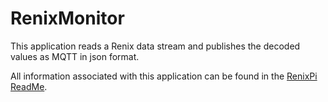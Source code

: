 # RenixMonitor

This application reads a Renix data stream and publishes the decoded values as MQTT in json format.

All information associated with this application can be found in the [RenixPi ReadMe](https://github.com/RenixPi/RenixPi/blob/main/README.md).
